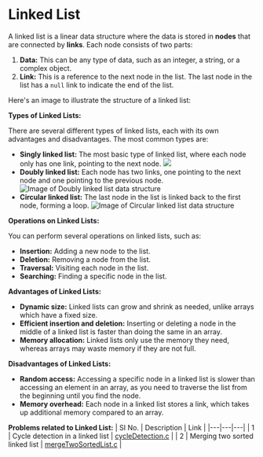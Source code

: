 # Linked List
A linked list is a linear data structure where the data is stored in **nodes** that are connected by **links**. Each node consists of two parts:

1. **Data:** This can be any type of data, such as an integer, a string, or a complex object.
2. **Link:** This is a reference to the next node in the list. The last node in the list has a `null` link to indicate the end of the list.

Here's an image to illustrate the structure of a linked list:

**Types of Linked Lists:**

There are several different types of linked lists, each with its own advantages and disadvantages. The most common types are:

* **Singly linked list:** The most basic type of linked list, where each node only has one link, pointing to the next node.
  ![](https://media.geeksforgeeks.org/wp-content/uploads/20220816144425/LLdrawio.png)
* **Doubly linked list:** Each node has two links, one pointing to the next node and one pointing to the previous node.
![Image of Doubly linked list data structure](https://media.geeksforgeeks.org/wp-content/cdn-uploads/gq/2014/03/DLL1.png)
* **Circular linked list:** The last node in the list is linked back to the first node, forming a loop.
![Image of Circular linked list data structure](https://media.geeksforgeeks.org/wp-content/uploads/CircularLinkeList.png)

**Operations on Linked Lists:**

You can perform several operations on linked lists, such as:

* **Insertion:** Adding a new node to the list.
* **Deletion:** Removing a node from the list.
* **Traversal:** Visiting each node in the list.
* **Searching:** Finding a specific node in the list.

**Advantages of Linked Lists:**

* **Dynamic size:** Linked lists can grow and shrink as needed, unlike arrays which have a fixed size.
* **Efficient insertion and deletion:** Inserting or deleting a node in the middle of a linked list is faster than doing the same in an array.
* **Memory allocation:** Linked lists only use the memory they need, whereas arrays may waste memory if they are not full.

**Disadvantages of Linked Lists:**

* **Random access:** Accessing a specific node in a linked list is slower than accessing an element in an array, as you need to traverse the list from the beginning until you find the node.
* **Memory overhead:** Each node in a linked list stores a link, which takes up additional memory compared to an array.


**Problems related to Linked List:**
| SI No. | Description | Link |
|---|---|---|
| 1 | Cycle detection in a linked list | [cycleDetection.c](https://github.com/mohannn-sys/DSA/blob/main/LinkedList/cycleDetection.c) |
| 2 | Merging two sorted linked list | [mergeTwoSortedList.c](https://github.com/mohannn-sys/DSA/blob/main/LinkedList/mergeTwoSortedList.c) |
